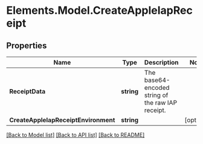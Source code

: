 # Elements.Model.CreateAppleIapReceipt

## Properties

Name | Type | Description | Notes
------------ | ------------- | ------------- | -------------
**ReceiptData** | **string** | The base64-encoded string of the raw IAP receipt. | 
**CreateAppleIapReceiptEnvironment** | **string** |  | [optional] 

[[Back to Model list]](../README.md#documentation-for-models) [[Back to API list]](../README.md#documentation-for-api-endpoints) [[Back to README]](../README.md)

